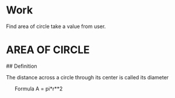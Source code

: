 # Work
Find area of circle take a value from user.

<h1>AREA OF CIRCLE</h1>
## Definition
<p>The distance across a circle through its center is called its diameter </p>
<ul>
<p> Formula A = pi*r**2 </p>
  </ul>
